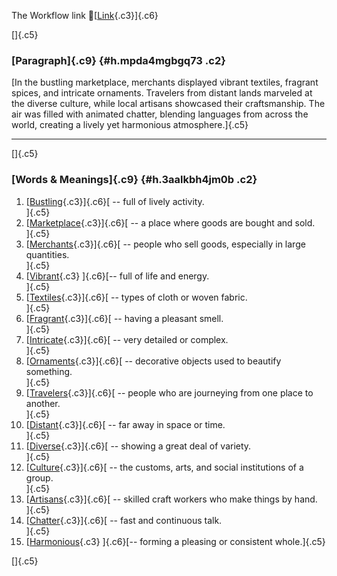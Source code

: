 The Workflow link
👏[[Link](https://www.google.com/url?q=http://www.google.com&sa=D&source=editors&ust=1757110719598732&usg=AOvVaw3So1svE4shlT0xZs5iiaMm){.c3}]{.c6}

[]{.c5}

### [Paragraph]{.c9} {#h.mpda4mgbgq73 .c2}

[In the bustling marketplace, merchants displayed vibrant textiles,
fragrant spices, and intricate ornaments. Travelers from distant lands
marveled at the diverse culture, while local artisans showcased their
craftsmanship. The air was filled with animated chatter, blending
languages from across the world, creating a lively yet harmonious
atmosphere.]{.c5}

------------------------------------------------------------------------

[]{.c5}

### [Words & Meanings]{.c9} {#h.3aalkbh4jm0b .c2}

1.  [[Bustling](https://www.google.com/url?q=http://www.google.com&sa=D&source=editors&ust=1757110719599516&usg=AOvVaw3DGXOOC8GDd3R1jEKKY3xy){.c3}]{.c6}[ --
    full of lively activity.\
    ]{.c5}
2.  [[Marketplace](https://www.google.com/url?q=http://www.google.com&sa=D&source=editors&ust=1757110719599659&usg=AOvVaw2y69ALFAOzHukkeQA7THLc){.c3}]{.c6}[ --
    a place where goods are bought and sold.\
    ]{.c5}
3.  [[Merchants](https://www.google.com/url?q=http://www.google.com&sa=D&source=editors&ust=1757110719599783&usg=AOvVaw1UWL9IwrHdugm-WVoOpfz3){.c3}]{.c6}[ --
    people who sell goods, especially in large quantities.\
    ]{.c5}
4.  [[Vibrant](https://www.google.com/url?q=http://www.google.com&sa=D&source=editors&ust=1757110719599917&usg=AOvVaw0m_ZyqkT30CyWuOOwbwr5M){.c3}
    ]{.c6}[-- full of life and energy.\
    ]{.c5}
5.  [[Textiles](https://www.google.com/url?q=http://www.google.com&sa=D&source=editors&ust=1757110719600021&usg=AOvVaw1290edPWJvygw9YXIZm3bX){.c3}]{.c6}[ --
    types of cloth or woven fabric.\
    ]{.c5}
6.  [[Fragrant](https://www.google.com/url?q=http://www.google.com&sa=D&source=editors&ust=1757110719600138&usg=AOvVaw0ZnIe-ICb4MiTD27lk3cR3){.c3}]{.c6}[ --
    having a pleasant smell.\
    ]{.c5}
7.  [[Intricate](https://www.google.com/url?q=http://www.google.com&sa=D&source=editors&ust=1757110719600252&usg=AOvVaw3kCVa83z9SOu15BYBOYXCh){.c3}]{.c6}[ --
    very detailed or complex.\
    ]{.c5}
8.  [[Ornaments](https://www.google.com/url?q=http://www.google.com&sa=D&source=editors&ust=1757110719600360&usg=AOvVaw3ZqbG2qR2hRD0w8VHc0dk2){.c3}]{.c6}[ --
    decorative objects used to beautify something.\
    ]{.c5}
9.  [[Travelers](https://www.google.com/url?q=http://www.google.com&sa=D&source=editors&ust=1757110719600481&usg=AOvVaw1qEafUfieTZ7TFYIfkU43L){.c3}]{.c6}[ --
    people who are journeying from one place to another.\
    ]{.c5}
10. [[Distant](https://www.google.com/url?q=http://www.google.com&sa=D&source=editors&ust=1757110719600609&usg=AOvVaw1_z0losWk0Up4s7EVWQuqr){.c3}]{.c6}[ --
    far away in space or time.\
    ]{.c5}
11. [[Diverse](https://www.google.com/url?q=http://www.google.com&sa=D&source=editors&ust=1757110719600725&usg=AOvVaw3fP8iQ2duUr5cIhyjIqWhs){.c3}]{.c6}[ --
    showing a great deal of variety.\
    ]{.c5}
12. [[Culture](https://www.google.com/url?q=http://www.google.com&sa=D&source=editors&ust=1757110719600831&usg=AOvVaw17wanBy3ZVAor_Bo4bLLBS){.c3}]{.c6}[ --
    the customs, arts, and social institutions of a group.\
    ]{.c5}
13. [[Artisans](https://www.google.com/url?q=http://www.google.com&sa=D&source=editors&ust=1757110719600958&usg=AOvVaw2NaFT1E1aFgKqn2J4bk5KI){.c3}]{.c6}[ --
    skilled craft workers who make things by hand.\
    ]{.c5}
14. [[Chatter](https://www.google.com/url?q=http://www.google.com&sa=D&source=editors&ust=1757110719601078&usg=AOvVaw30gr0jOspJ3dU8PeAcowjE){.c3}]{.c6}[ --
    fast and continuous talk.\
    ]{.c5}
15. [[Harmonious](https://www.google.com/url?q=http://www.google.com&sa=D&source=editors&ust=1757110719601197&usg=AOvVaw24fGldKafGCqTBfjKsOYov){.c3}
    ]{.c6}[-- forming a pleasing or consistent whole.]{.c5}

[]{.c5}
